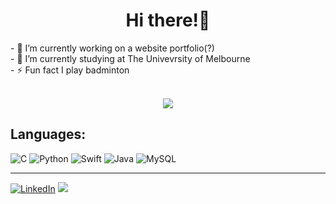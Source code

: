 <h1 align="center">Hi there!👋</h1>
<!--
**ybotf/ybotf** is a ✨ _special_ ✨ repository because its `README.md` (this file) appears on your GitHub profile.
-->
- 🔭 I’m currently working on a website portfolio(?)<br>
- 🌱 I’m currently studying at The Univevrsity of Melbourne<br>
- ⚡ Fun fact I play badminton <br>
<br>

<div align="center">
<p>
<img src="https://github-readme-streak-stats.herokuapp.com/?user=ybotf&theme=tokyonight&hide_border=true" />
</p>
</div>

## Languages:
![C](https://img.shields.io/badge/c-%2300599C.svg?style=for-the-badge&logo=c&logoColor=white) ![Python](https://img.shields.io/badge/python-3670A0?style=for-the-badge&logo=python&logoColor=ffdd54) ![Swift](https://img.shields.io/badge/swift-F54A2A?style=for-the-badge&logo=swift&logoColor=white) ![Java](https://img.shields.io/badge/java-%23ED8B00.svg?style=for-the-badge&logo=java&logoColor=white) ![MySQL](https://img.shields.io/badge/mysql-%2300f.svg?style=for-the-badge&logo=mysql&logoColor=white)

---
[![LinkedIn](https://img.shields.io/badge/LinkedIn-%230077B5.svg?logo=linkedin&logoColor=white)](https://linkedin.com/in/tobyfunghm) 
[![](https://visitcount.itsvg.in/api?id=ybotf&icon=0&color=0)](https://visitcount.itsvg.in)


<!-- Proudly created with GPRM ( https://gprm.itsvg.in ) -->
